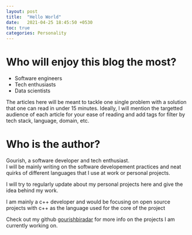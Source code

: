 ```yaml
---
layout: post 
title:  "Hello World"
date:   2021-04-25 18:45:50 +0530
toc: true
categories: Personality 
---
```

# Who will enjoy this blog the most?
* Software engineers
* Tech enthusiasts 
* Data scientists 

The articles here will be meant to tackle one single problem with a solution that one can read in under 15 minutes. 
Ideally, I will mention the targetted audience of each article for your ease of reading and add tags for filter by tech stack, language, domain, etc. 

# Who is the author? 
Gourish, a software developer and tech enthusiast.   
I will be mainly writing on the software developement practices and neat quirks of different languages that I use at work or personal projects.

I will try to regularly update about my personal projects here and give the idea behind my work.   

I am mainly a c++ developer and would be focusing on open source projects with c++ as the language used for the core of the project

Check out my github [gourishbiradar][gourishbiradar-github] for more info on the projects I am currently working on.

[gourishbiradar-github]: https://github.com/gourishbiradar
